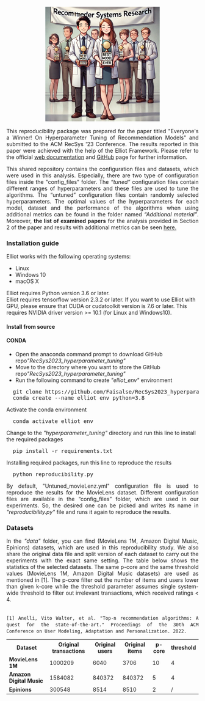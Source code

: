 
<p align="center">
  <img src="everyoneiswinner.webp" width="300" title="hover text">
</p>

<p align="justify">This reproducibility package was prepared for the paper titled "Everyone's a Winner! On Hyperparameter Tuning of Recommendation Models" and submitted to the ACM RecSys '23 Conference. The results reported in this paper were achieved with the help of the Elliot Framework. Please refer to the official <a href="https://elliot.readthedocs.io/en/latest/guide/introduction.html">web documentation</a> and <a href="https://github.com/sisinflab/elliot">GitHub</a> page for further information.</p> 

<p align="justify">This shared repository contains the configuration files and datasets, which were used in this analysis. Especially, there are two type of configuration files inside the "config_files" folder. The <em>“tuned”</em> configuration files contain different ranges of hyperparameters and these files are used to tune the algorithms. The “untuned” configuration files contain randomly selected hyperparameters. The optimal values of the hyperparameters for each model, dataset and the performance of the algorithms when using additional metrics can be found in the folder named <em>“Additional material”</em>. Moreover, <b>the list of examined papers</b> for the analysis provided in Section 2 of the paper and results with additional metrics can be seen <a href="https://faisalse.github.io/RecSys2023_hyperparameter_tuning/">here.</a></p>
<h3>Installation guide</h3>
<p>Elliot works with the following operating systems:</p>
<ul>
  <li>Linux</li>
  <li>Windows 10</li>
  <li>macOS X</li>
</ul> 
<p>Elliot requires Python version 3.6 or later.
<br>
Elliot requires tensorflow version 2.3.2 or later. If you want to use Elliot with GPU, please ensure that CUDA or cudatoolkit version is 7.6 or later. This requires NVIDIA driver version >= 10.1 (for Linux and Windows10).</p>
<h4>Install from source</h4>
<h4>CONDA</h4>


<p>
<ul>
  <li>Open the anaconda command prompt to download GitHub repo<em>"RecSys2023_hyperparameter_tuning"</em></li>
  <li>Move to the directory where you want to store the GitHub repo<em>"RecSys2023_hyperparameter_tuning"
</em></li>
  <li>Run the following command to create <em>"elliot_env"</em> environment</li>
</ul> 
</p>
<pre>
  git clone https://github.com/Faisalse/RecSys2023_hyperparameter_tuning.git
  conda create --name elliot_env python=3.8
</pre>

<p>Activate the conda environment</p>
<pre>
  conda activate elliot_env
</pre>

<p>Change to the <em>"hyperparameter_tuning"</em> directory and run this line to install the required packages</p>
<pre>
  pip install -r requirements.txt
</pre>

<p>Installing required packages, run this line to reproduce the results
<pre>
  python reproducibility.py
</pre>

<p align="justify">By default, "Untuned_movieLenz.yml" configuration file is used to reproduce the results for the MovieLens dataset. Different configuration files are available in the “config_files” folder, which are used in our experiments. So, the desired one can be picked and writes its name in <em>"reproducibility.py"</em> file and runs it again to reproduce the results.

<h3>Datasets</h3>
<p align="justify">In the <em>"data"</em> folder, you can find (MovieLens 1M, Amazon Digital Music, Epinions) datasets, which are used in this reproducibility study. We also share the original data file and split version of each dataset to carry out the experiments with the exact same setting. The table below shows the statistics of the selected datasets. The same p-core and the same threshold values (MovieLens 1M, Amazon Digital Music datasets) are used as mentioned in [1]. The p-core filter out the number of items and users lower than given k-core while the threshold parameter assumes single system-wide threshold to filter out irrelevant transactions, which received ratings < 4. </p>

<p align="justify">
<code>
[1] Anelli, Vito Walter, et al. "Top-n recommendation algorithms: A quest for the state-of-the-art." Proceedings of the 30th ACM Conference on User Modeling, Adaptation and Personalization. 2022.
</code></p>

<table style="width:100%">
  <tr style="text-align: center">
    <th >Dataset</th>
    <th>Original transactions</th>
    <th>Original users</th>
    <th>Original items	</th>
    <th>p-core</th>
    <th>threshold</th>
  </tr>
  <tr>
    <td><b>MovieLens 1M</b>	</td>
    <td>1000209</td>
    <td>6040</td>
    <td>3706</td>
    <td>10</td>
    <td>4</td>
  </tr>
  <tr>
    <td><b>Amazon Digital Music</b></td>
    <td>1584082</td>
    <td>840372</td>
    <td>840372</td>
    <td>5</td>
    <td>4</td>
  </tr>
  <tr>
    <td><b>Epinions</b></td>
    <td>300548</td>
    <td>8514</td>
    <td>8510</td>
    <td>2</td>
    <td>/</td>
  </tr>
</table>
